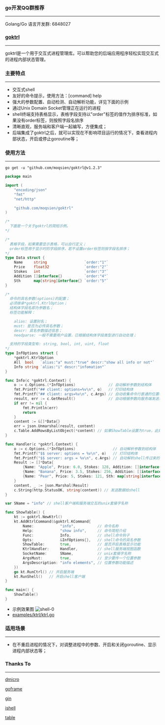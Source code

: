 ### go开发QQ群推荐
------------------
Golang/Go 语言开发群: 6848027

### [goktrl](https://github.com/moqsien/goktrl)

------------------
goktrl是一个用于交互式进程管理库。可以帮助您的后端应用程序轻松实现交互式的进程内部状态管理。

### 主要特点

------------------
- 交互式shell
- 友好的命令提示，使用方法：[command] help
- 强大的参数配置、自动检测、自动解析功能，详见下面的示例
- 通过Unix Domain Socket管理正在运行的进程
- shell终端支持表格显示，表格字段支持以"order"标签的值作为排序标准，如果没有order标签，则按照字段名排序
- 清晰直观，服务端和客户端一起编写，方便集成；
- 后端集成了goktrl之后，就可以实现在不影响项目运行的情况下，查看进程内部状态，开启或停止goroutine等；

### 使用方法

------------------
```shell
go get -u "github.com/moqsien/goktrl@v1.2.3"
```
```go
package main

import (
	"encoding/json"
	"fmt"
	"net/http"

	"github.com/moqsien/goktrl"
)

/*
  下面是一个关于goktrl的简短示例。
*/

/*
  表格字段，如果需要显示表格，可以自行定义；
  order标签用于显示时的字段排序，若不设置order标签则按字段名排序；
*/
type Data struct {
	Name     string                 `order:"1"`
	Price    float32                `order:"2"`
	Stokes   int                    `order:"3"`
	Addition []interface{}          `order:"4"`
	Sth      map[string]interface{} `order:"5"`
}

/*
  命令的具名参数(options)的配置；
  必须继承*goktrl.KtrlOption；
  结构体字段名即为参数名；
  标签功能解释：

    alias: 设置别名；
	must: 是否为必传具名参数；
	descr: 具名参数描述信息；
	needparse: 一般不需要用户设置，已根据结构体字段类型进行自动处理；

  支持的字段类型有: string, bool, int, uint, float
*/
type InfOptions struct {
	*goktrl.KtrlOption
	All  bool   `alias:"a" must:"true" descr:"show all info or not"`
	Info string `alias:"i" descr:"infomation"`
}

func Info(c *goktrl.Context) {
	o := c.Options.(*InfOptions)               // 自动解析参数到结构体
	fmt.Printf("## client: options=%v\n", o)   // 打印结构体
	fmt.Printf("## client: args=%v\n", c.Args) // 自动收集命令行普通的位置参数
	result, err := c.GetResult()               // 自动根据参数向服务端发送请求，请求会到达下面的Handler路由方法
	if err != nil {
		fmt.Println(err)
		return
	}
	content := &[]*Data{}
	err = json.Unmarshal(result, content)
	c.Table.AddRowsByListObject(*content) // 如果ShowTable设置为true，此处可添加表格数据，会自动渲染和显示表格
}

func Handler(c *goktrl.Context) {
	o := c.Options.(*InfOptions)                 // 自动解析参数到结构体
	fmt.Printf("$$ server: options = %v\n", o)   // 打印结构体
	fmt.Printf("$$ server: args = %v\n", c.Args) // 自动解析shell传过来的位置参数到c.Args
	Result := []*Data{
		{Name: "Apple", Price: 6.0, Stokes: 128, Addition: []interface{}{1, "a", "c"}},
		{Name: "Banana", Price: 3.5, Stokes: 256, Addition: []interface{}{"b", 1.2}},
		{Name: "Pear", Price: 5, Stokes: 121, Sth: map[string]interface{}{"s": 123}},
	}
	content, _ := json.Marshal(Result)
	c.String(http.StatusOK, string(content)) // 发送数据给shell
}

var SName = "info" // shell客户端和服务端交互的unix套接字名称

func ShowTable() {
	kt := goktrl.NewKtrl()
	kt.AddKtrlCommand(&goktrl.KCommand{
		Name:            "info",          // 命令名称
		Help:            "show info",     // 命令简短介绍
		Func:            Info,            // shell命令钩子
		Opts:            &InfOptions{},   // shell命令的具名参数
		ShowTable:       true,            // 是否开启表格显示功能
		KtrlHandler:     Handler,         // shell服务端视图函数
		SocketName:      SName,           // unix套接字名称
		ArgsMust:        true,            // 至少要传一个位置参数
		ArgsDescription: "info elements", // 位置参数功能描述
	})
	go kt.RunCtrl() // 开启服务端
	kt.RunShell()   // 开启shell客户端
}

func main() {
	ShowTable()
}
```
- 示例效果图
![shell-0](https://github.com/moqsien/goktrl/blob/main/docs/1.png)
- [examples/ktrl/ktrl.go](https://github.com/moqsien/goktrl/blob/main/examples/ktrl/ktrl.go)

### 适用场景

------------------
- 在不重启进程的情况下，对调整进程中的参数、开启和关闭goroutine、显示进程内部状态等；

### Thanks To

------------------
[dmicro](https://github.com/osgochina/dmicro)

[goframe](https://github.com/gogf/gf)

[gin](https://github.com/gin-gonic/gin)

[ishell](https://github.com/abiosoft/ishell)

[table](https://github.com/aquasecurity/table)
